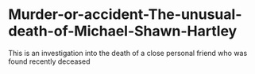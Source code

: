 # Murder-or-accident-The-unusual-death-of-Michael-Shawn-Hartley
This is an investigation into the death of a close personal friend who was found recently deceased 

